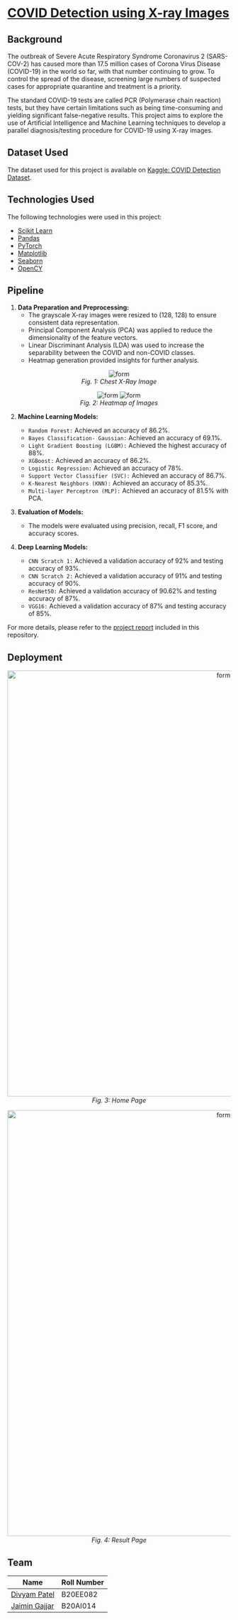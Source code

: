 # [COVID Detection using X-ray Images](https://github.com/pateldivyam26/COVID-Detection-using-X-Ray-Images)

## Background
The outbreak of Severe Acute Respiratory Syndrome Coronavirus 2 (SARS-COV-2) has caused more than 17.5 million cases of Corona Virus Disease (COVID-19) in the world so far, with that number continuing to grow. To control the spread of the disease, screening large numbers of suspected cases for appropriate quarantine and treatment is a priority.

The standard COVID-19 tests are called PCR (Polymerase chain reaction) tests, but they have certain limitations such as being time-consuming and yielding significant false-negative results. This project aims to explore the use of Artificial Intelligence and Machine Learning techniques to develop a parallel diagnosis/testing procedure for COVID-19 using X-ray images.

## Dataset Used
The dataset used for this project is available on [Kaggle: COVID Detection Dataset](https://www.kaggle.com/competitions/stat946winter2021/overview).

## Technologies Used
The following technologies were used in this project:
- [Scikit Learn](https://scikit-learn.org/stable/)
- [Pandas](https://pandas.pydata.org/)
- [PyTorch](https://pytorch.org/)
- [Matplotlib](https://matplotlib.org/stable/index.html)
- [Seaborn](https://seaborn.pydata.org/)
- [OpenCY](https://opencv.org/)

## Pipeline
1. **Data Preparation and Preprocessing:**
   - The grayscale X-ray images were resized to (128, 128) to ensure consistent data representation.
   - Principal Component Analysis (PCA) was applied to reduce the dimensionality of the feature vectors.
   - Linear Discriminant Analysis (LDA) was used to increase the separability between the COVID and non-COVID classes.
   - Heatmap generation provided insights for further analysis.

<p  align="center">
<img src="https://github.com/pateldivyam26/COVID-Detection-using-X-Ray-Images/assets/79200448/4669f04e-10be-4310-9c64-081c48b1444a" alt="form"><br>
<i>Fig. 1: Chest X-Ray Image</i>
</p>
<p  align="center">
<img src="https://github.com/pateldivyam26/COVID-Detection-using-X-Ray-Images/assets/79200448/fc1eba9a-c581-41aa-bbc0-0531efbb426f" alt="form">
<img src="https://github.com/pateldivyam26/COVID-Detection-using-X-Ray-Images/assets/79200448/a06e1131-a396-436b-a1c8-34e27f016180" alt="form"><br>
<i>Fig. 2: Heatmap of Images</i>
</p>

2. **Machine Learning Models:**
   - `Random Forest:` Achieved an accuracy of 86.2%.
   - `Bayes Classification- Gaussian:` Achieved an accuracy of 69.1%.
   - `Light Gradient Boosting (LGBM):` Achieved the highest accuracy of 88%.
   - `XGBoost:` Achieved an accuracy of 86.2%.
   - `Logistic Regression:` Achieved an accuracy of 78%.
   - `Support Vector Classifier (SVC):` Achieved an accuracy of 86.7%.
   - `K-Nearest Neighbors (KNN):` Achieved an accuracy of 85.3%.
   - `Multi-layer Perceptron (MLP):` Achieved an accuracy of 81.5% with PCA.

3. **Evaluation of Models:**
   - The models were evaluated using precision, recall, F1 score, and accuracy scores.

4. **Deep Learning Models:**
   - `CNN Scratch 1:` Achieved a validation accuracy of 92% and testing accuracy of 93%.
   - `CNN Scratch 2:` Achieved a validation accuracy of 91% and testing accuracy of 90%.
   - `ResNet50:` Achieved a validation accuracy of 90.62% and testing accuracy of 87%.
   - `VGG16:` Achieved a validation accuracy of 87% and testing accuracy of 85%.

For more details, please refer to the [project report](https://github.com/pateldivyam26/COVID-Detection-using-X-Ray-Images/blob/main/B20EE082_B20AI014_REPORT.pdf) included in this repository.

## Deployment
<p  align="center">
<img src="https://github.com/pateldivyam26/COVID-Detection-using-X-Ray-Images/assets/79200448/68cf6428-785f-49cd-a9b4-ef07f313b41a" width = "960px" alt="form"><br>
<i>Fig. 3: Home Page</i>
</p>
<p  align="center">
<img src="https://github.com/pateldivyam26/COVID-Detection-using-X-Ray-Images/assets/79200448/ef7c1752-0e94-4bd6-b105-c2eafae49ae9" width = "960px" alt="form"><br>
<i>Fig. 4: Result Page</i>
</p>

## Team

| Name                                            | Roll Number |
| ----------------------------------------------- | ----------- |
| [Divyam Patel](https://github.com/pateldivyam26) | B20EE082   | 
| [Jaimin Gajjar](https://github.com/jaimin001)    | B20AI014    |
